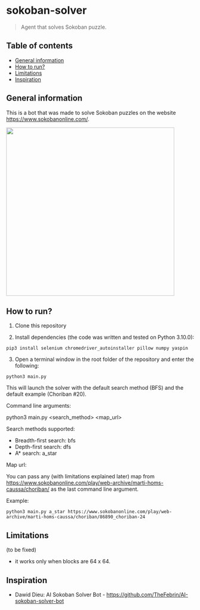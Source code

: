 # sokoban-solver

> Agent that solves Sokoban puzzle.

## Table of contents

- [General information](#general-information)
- [How to run?](#how-to-run)
- [Limitations](#limitations)
- [Inspiration](#inspiration)

## General information

This is a bot that was made to solve Sokoban puzzles on the website https://www.sokobanonline.com/.

<img width="450" src="https://i.imgur.com/G1hK0SL.gif">

## How to run?

1. Clone this repository

2. Install dependencies (the code was written and tested on Python 3.10.0):

```
pip3 install selenium chromedriver_autoinstaller pillow numpy yaspin
```

3. Open a terminal window in the root folder of the repository and enter the following:

```
python3 main.py
```

This will launch the solver with the default search method (BFS) and the default example (Choriban #20).

Command line arguments:

python3 main.py <search_method> <map_url>

Search methods supported:

- Breadth-first search: bfs
- Depth-first search: dfs
- A\* search: a_star

Map url:

You can pass any (with limitations explained later) map from https://www.sokobanonline.com/play/web-archive/marti-homs-caussa/choriban/ as the last command line argument.

Example:

```
python3 main.py a_star https://www.sokobanonline.com/play/web-archive/marti-homs-caussa/choriban/86890_choriban-24
```

## Limitations

(to be fixed)

- it works only when blocks are 64 x 64.

## Inspiration

- Dawid Dieu: AI Sokoban Solver Bot - https://github.com/TheFebrin/AI-sokoban-solver-bot
